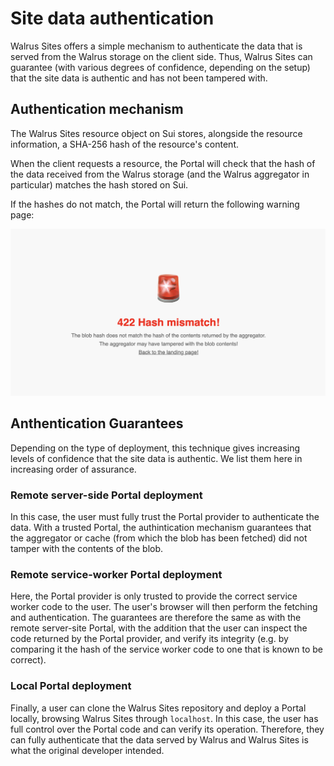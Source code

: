 # Site data authentication

Walrus Sites offers a simple mechanism to authenticate the data that is served from the Walrus
storage on the client side. Thus, Walrus Sites can guarantee (with various degrees of confidence,
depending on the setup) that the site data is authentic and has not been tampered with.

## Authentication mechanism

The Walrus Sites resource object on Sui stores, alongside the resource information, a SHA-256 hash
of the resource's content.

When the client requests a resource, the Portal will check that the hash of the data received from
the Walrus storage (and the Walrus aggregator in particular) matches the hash stored on Sui.

If the hashes do not match, the Portal will return the following warning page:

![Hash mismatch warning page](../assets/walrus-sites-hash-mismatch.png)

## Anthentication Guarantees

Depending on the type of deployment, this technique gives increasing levels of confidence that the
site data is authentic. We list them here in increasing order of assurance.

### Remote server-side Portal deployment

In this case, the user must fully trust the Portal provider to authenticate the data. With a trusted
Portal, the authintication mechanism guarantees that the aggregator or cache (from which the blob
has been fetched) did not tamper with the contents of the blob.

### Remote service-worker Portal deployment

Here, the Portal provider is only trusted to provide the correct service worker code to the user.
The user's browser will then perform the fetching and authentication. The guarantees are therefore
the same as with the remote server-site Portal, with the addition that the user can inspect the code
returned by the Portal provider, and verify its integrity (e.g. by comparing it the hash of the
service worker code to one that is known to be correct).

### Local Portal deployment

Finally, a user can clone the Walrus Sites repository and deploy a Portal locally, browsing Walrus
Sites through `localhost`. In this case, the user has full control over the Portal code and can
verify its operation. Therefore, they can fully authenticate that the data served by Walrus and
Walrus Sites is what the original developer intended.
